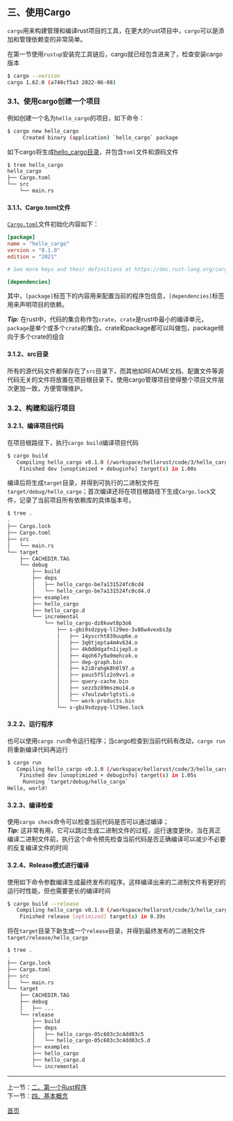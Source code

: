 ## 三、使用Cargo

`cargo`用来构建管理和编译rust项目的工具，在更大的rust项目中，`cargo`可以是添加和管理依赖变的非常简单。  

在第一节使用`rustup`安装完工具链后，cargo就已经包含进来了，检查安装cargo版本
```bash
$ cargo --version
cargo 1.62.0 (a748cf5a3 2022-06-08)
```

### 3.1、使用cargo创建一个项目

例如创建一个名为`hello_cargo`的项目，如下命令：
```bash
$ cargo new hello_cargo
     Created binary (application) `hello_cargo` package
```

如下cargo将生成[hello_cargo目录](../code/3/hello_cargo/)，并包含`toml`文件和源码文件
```bash
$ tree hello_cargo
hello_cargo
├── Cargo.toml
└── src
    └── main.rs
```

#### 3.1.1、Cargo.toml文件
[`Cargo.toml`](../code/3/hello_cargo/Cargo.toml)文件初始化内容如下：
```toml
[package]
name = "hello_cargo"
version = "0.1.0"
edition = "2021"

# See more keys and their definitions at https://doc.rust-lang.org/cargo/reference/manifest.html

[dependencies]

```


其中，`[package]`标签下的内容用来配置当前的程序包信息，`[dependencies]`标签用来声明项目的依赖。

***Tip:*** 在rust中，代码的集合称作包`crate`，`crate`是rust中最小的编译单元，`package`是单个或多个`crate`的集合。crate和package都可以叫做包，package倾向于多个crate的组合

#### 3.1.2、src目录
所有的源代码文件都保存在了`src`目录下，而其他如README文档、配置文件等源代码无关的文件将放置在项目根目录下。使用cargo管理项目使得整个项目文件层次更加一致，方便管理维护。

### 3.2、构建和运行项目

#### 3.2.1、编译项目代码
在项目根路径下，执行`cargo build`编译项目代码
```bash
$ cargo build
   Compiling hello_cargo v0.1.0 (/workspace/hellorust/code/3/hello_cargo)
    Finished dev [unoptimized + debuginfo] target(s) in 1.00s
```

编译后将生成`target`目录，并得到可执行的二进制文件在`target/debug/hello_cargo`；首次编译还将在项目根路径下生成`Cargo.lock`文件，记录了当前项目所有依赖库的具体版本号。
```bash
$ tree .
.
├── Cargo.lock
├── Cargo.toml
├── src
│   └── main.rs
└── target
    ├── CACHEDIR.TAG
    └── debug
        ├── build
        ├── deps
        │   ├── hello_cargo-be7a131524fc0cd4
        │   └── hello_cargo-be7a131524fc0cd4.d
        ├── examples
        ├── hello_cargo
        ├── hello_cargo.d
        └── incremental
            └── hello_cargo-dz8kvwt8p3o6
                ├── s-gbi9sdzpyq-ll29eo-3v86w4vexbs3p
                │   ├── 14yscrht839uup6e.o
                │   ├── 3q6tjepta4m4v634.o
                │   ├── 4k0d0dgafn1ijep5.o
                │   ├── 4qoh67y9a9mehcok.o
                │   ├── dep-graph.bin
                │   ├── k2i8rahgk8h0l97.o
                │   ├── paus5f5lz2o9vv1.o
                │   ├── query-cache.bin
                │   ├── sezzbz89mszmu14.o
                │   ├── v7eulzwbrlgtsti.o
                │   └── work-products.bin
                └── s-gbi9sdzpyq-ll29eo.lock
```

#### 3.2.2、运行程序
也可以使用`cargo run`命令运行程序；当cargo检查到当前代码有改动，`cargo run`将重新编译代码再运行
```bash
$ cargo run
   Compiling hello_cargo v0.1.0 (/workspace/hellorust/code/3/hello_cargo)
    Finished dev [unoptimized + debuginfo] target(s) in 1.05s
     Running `target/debug/hello_cargo`
Hello, world!
```

#### 3.2.3、编译检查
使用`cargo check`命令可以检查当前代码是否可以通过编译；  
***Tip:*** 这非常有用，它可以跳过生成二进制文件的过程，运行速度更快，当在真正编译二进制文件前，执行这个命令预先检查当前代码是否正确编译可以减少不必要的反复编译文件的时间


#### 3.2.4、Release模式进行编译

使用如下命令参数编译生成最终发布的程序。这样编译出来的二进制文件有更好的运行时性能，但也需要更长的编译时间
```bash
$ cargo build --release
   Compiling hello_cargo v0.1.0 (/workspace/hellorust/code/3/hello_cargo)
    Finished release [optimized] target(s) in 0.39s
```

将在`target`目录下新生成一个`release`目录，并得到最终发布的二进制文件`target/release/hello_cargo`  
```bash
$ tree .
.
├── Cargo.lock
├── Cargo.toml
├── src
│   └── main.rs
└── target
    ├── CACHEDIR.TAG
    ├── debug
    │   ├── ...
    └── release
        ├── build
        ├── deps
        │   ├── hello_cargo-05c603c3c4dd03c5
        │   └── hello_cargo-05c603c3c4dd03c5.d
        ├── examples
        ├── hello_cargo
        ├── hello_cargo.d
        └── incremental
```


------
上一节：[二、第一个Rust程序](2.md)  
下一节：[四、基本概念](4.md)


[首页](../README.md)
